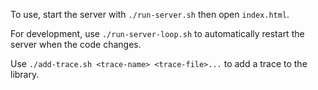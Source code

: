 To use, start the server with `./run-server.sh` then open `index.html`.

For development, use `./run-server-loop.sh` to automatically restart the server
when the code changes.

Use `./add-trace.sh <trace-name> <trace-file>...` to add a trace to the library.
